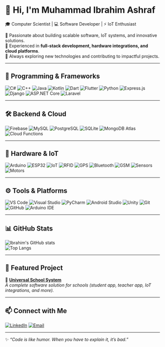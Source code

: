 # 👋 Hi, I'm Muhammad Ibrahim Ashraf  

🎓 Computer Scientist | 💻 Software Developer | ⚡ IoT Enthusiast  

🔹 Passionate about building scalable software, IoT systems, and innovative solutions.  
🔹 Experienced in **full-stack development, hardware integrations, and cloud platforms**.  
🔹 Always exploring new technologies and contributing to impactful projects.  

---

## 🚀 Programming & Frameworks
![C#](https://img.shields.io/badge/C%23-239120?style=for-the-badge&logo=c-sharp&logoColor=white)
![C++](https://img.shields.io/badge/C++-00599C?style=for-the-badge&logo=cplusplus&logoColor=white)
![Java](https://img.shields.io/badge/Java-007396?style=for-the-badge&logo=java&logoColor=white)
![Kotlin](https://img.shields.io/badge/Kotlin-0095D5?style=for-the-badge&logo=kotlin&logoColor=white)
![Dart](https://img.shields.io/badge/Dart-0175C2?style=for-the-badge&logo=dart&logoColor=white)
![Flutter](https://img.shields.io/badge/Flutter-02569B?style=for-the-badge&logo=flutter&logoColor=white)
![Python](https://img.shields.io/badge/Python-3776AB?style=for-the-badge&logo=python&logoColor=white)
![Express.js](https://img.shields.io/badge/Express.js-000000?style=for-the-badge&logo=express&logoColor=white)
![Django](https://img.shields.io/badge/Django-092E20?style=for-the-badge&logo=django&logoColor=white)
![ASP.NET Core](https://img.shields.io/badge/ASP.NET%20Core-512BD4?style=for-the-badge&logo=dotnet&logoColor=white)
![Laravel](https://img.shields.io/badge/Laravel-FF2D20?style=for-the-badge&logo=laravel&logoColor=white)

---

## 🛠 Backend & Cloud
![Firebase](https://img.shields.io/badge/Firebase-FFCA28?style=for-the-badge&logo=firebase&logoColor=black)
![MySQL](https://img.shields.io/badge/MySQL-4479A1?style=for-the-badge&logo=mysql&logoColor=white)
![PostgreSQL](https://img.shields.io/badge/PostgreSQL-316192?style=for-the-badge&logo=postgresql&logoColor=white)
![SQLite](https://img.shields.io/badge/SQLite-003B57?style=for-the-badge&logo=sqlite&logoColor=white)
![MongoDB Atlas](https://img.shields.io/badge/MongoDB%20Atlas-47A248?style=for-the-badge&logo=mongodb&logoColor=white)
![Cloud Functions](https://img.shields.io/badge/Cloud%20Functions-4285F4?style=for-the-badge&logo=google-cloud&logoColor=white)

---

## 🔧 Hardware & IoT
![Arduino](https://img.shields.io/badge/Arduino-00979D?style=for-the-badge&logo=arduino&logoColor=white)
![ESP32](https://img.shields.io/badge/ESP32-000000?style=for-the-badge&logo=espressif&logoColor=white)
![IoT](https://img.shields.io/badge/IoT-FF6F00?style=for-the-badge&logo=internetofthings&logoColor=white)
![RFID](https://img.shields.io/badge/RFID-003B57?style=for-the-badge&logoColor=white)
![GPS](https://img.shields.io/badge/GPS-4285F4?style=for-the-badge&logo=googlemaps&logoColor=white)
![Bluetooth](https://img.shields.io/badge/Bluetooth-0082FC?style=for-the-badge&logo=bluetooth&logoColor=white)
![GSM](https://img.shields.io/badge/GSM-FF0000?style=for-the-badge&logoColor=white)
![Sensors](https://img.shields.io/badge/Sensors-00A300?style=for-the-badge&logoColor=white)
![Motors](https://img.shields.io/badge/Motors-FFA500?style=for-the-badge&logoColor=white)

---

## ⚙️ Tools & Platforms
![VS Code](https://img.shields.io/badge/VS%20Code-007ACC?style=for-the-badge&logo=visualstudiocode&logoColor=white)
![Visual Studio](https://img.shields.io/badge/Visual%20Studio-5C2D91?style=for-the-badge&logo=visualstudio&logoColor=white)
![PyCharm](https://img.shields.io/badge/PyCharm-000000?style=for-the-badge&logo=pycharm&logoColor=white)
![Android Studio](https://img.shields.io/badge/Android%20Studio-3DDC84?style=for-the-badge&logo=androidstudio&logoColor=white)
![Unity](https://img.shields.io/badge/Unity-100000?style=for-the-badge&logo=unity&logoColor=white)
![Git](https://img.shields.io/badge/Git-F05032?style=for-the-badge&logo=git&logoColor=white)
![GitHub](https://img.shields.io/badge/GitHub-181717?style=for-the-badge&logo=github&logoColor=white)
![Arduino IDE](https://img.shields.io/badge/Arduino%20IDE-00979D?style=for-the-badge&logo=arduino&logoColor=white)

---

## 📊 GitHub Stats
![Ibrahim's GitHub stats](https://github-readme-stats.vercel.app/api?username=ibramatrix&show_icons=true&theme=tokyonight)  
![Top Langs](https://github-readme-stats.vercel.app/api/top-langs/?username=ibramatrix&layout=compact&theme=tokyonight)

---

## 📂 Featured Project
🚀 [**Universal School System**](https://github.com/ibramatrix/universal-school-system)  
*A complete software solution for schools (student app, teacher app, IoT integrations, and more).*

---

## 📫 Connect with Me
[![LinkedIn](https://img.shields.io/badge/LinkedIn-0A66C2?style=for-the-badge&logo=linkedin&logoColor=white)](https://linkedin.com/in/ibramatrix)
[![Email](https://img.shields.io/badge/Email-D14836?style=for-the-badge&logo=gmail&logoColor=white)](mailto:ibrahimfeb@yahoo.com)

---
✨ *“Code is like humor. When you have to explain it, it’s bad.”*
